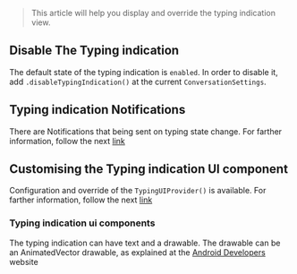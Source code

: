 > This article will help you display and override the typing indication view. 

## Disable The Typing indication

The default state of the typing indication is `enabled`. In order to disable it, add `.disableTypingIndication()` at the current `ConversationSettings`.

## Typing indication Notifications

There are Notifications that being sent on typing state change.
For farther information, follow the next [link](https://github.com/bold360ai/GlobalDocs/wiki/NotificationsSubscriptionAndroid)

## Customising the Typing indication UI component

Configuration and override of the `TypingUIProvider()` is available.
For farther information, follow the next [link](https://github.com/bold360ai/GlobalDocs/wiki/AndroidChatCustomizations)

### Typing indication ui components

The typing indication can have text and a drawable.
The drawable can be an AnimatedVector drawable, as explained at the [Android Developers](https://developer.android.com/reference/android/graphics/drawable/AnimatedVectorDrawable) website
